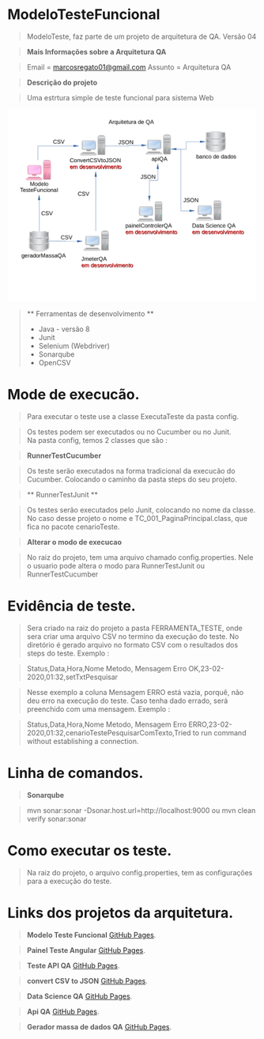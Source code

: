 # ModeloTesteFuncional

> ModeloTeste, faz parte de um projeto de arquitetura de QA. 
> Versão 04

> __Mais Informações sobre a Arquitetura QA__

>	Email = marcosregato01@gmail.com
>	Assunto = Arquitetura QA

> __Descrição do projeto__

>	Uma estrtura simple de teste funcional para sistema Web

![Semantic description of image](./diagrama.png)</p>

> ** Ferramentas de desenvolvimento ** </br>
> * Java - versão 8
> * Junit
> * Selenium (Webdriver)
> * Sonarqube
> * OpenCSV </br>


# Mode de execucão.

>	Para executar o teste use a classe ExecutaTeste da pasta config.</br>

>	Os testes podem ser executados ou no Cucumber ou no Junit. </br>
> 	Na pasta config, temos 2 classes que são :

> __RunnerTestCucumber__ </br>

> 	Os teste serão executados na forma tradicional da execucão do Cucumber.
>	Colocando o caminho da pasta steps do seu projeto.
	
> ** RunnerTestJunit ** </br>

> 	Os testes serão executados pelo Junit, colocando no nome da classe.
> 	No caso desse projeto o nome e TC_001_PaginaPrincipal.class, que fica no pacote cenarioTeste.

> __Alterar o modo de execucao__ <br/>

> 	No raiz do projeto, tem uma arquivo chamado config.properties. Nele o usuario pode altera o modo
> 	para RunnerTestJunit ou RunnerTestCucumber

# Evidência de teste.

> 	Sera criado na raiz do projeto a pasta FERRAMENTA_TESTE, onde sera criar uma arquivo CSV 
> 	no termino da execução do teste.
> 	No diretório é gerado arquivo no formato CSV com o resultados dos steps do teste.
> 	Exemplo :

> 	Status,Data,Hora,Nome Metodo, Mensagem Erro
> 	OK,23-02-2020,01:32,setTxtPesquisar  

> 	Nesse exemplo a coluna Mensagem ERRO está vazia, porquê, não deu erro na execução do teste.
> 	Caso tenha dado errado, será preenchido com uma mensagem.
> 	Exemplo : 

> 	Status,Data,Hora,Nome Metodo, Mensagem Erro
> 	ERRO,23-02-2020,01:32,cenarioTestePesquisarComTexto,Tried to run command without establishing a connection.


# Linha de comandos.

> __Sonarqube__ </br>

> 	mvn sonar:sonar -Dsonar.host.url=http://localhost:9000
> 	ou
> 	mvn clean verify sonar:sonar

# Como executar os teste.

> 	Na raiz do projeto, o arquivo config.properties, tem as configurações para a execução do teste.


# Links dos projetos da arquitetura.

> __Modelo Teste Funcional__
> [GitHub Pages](https://github.com/marcosregato/modeloTesteFuncional).</br>

> __Painel Teste Angular__
> [GitHub Pages](https://github.com/marcosregato/painelTesteAngular).</br>

> __Teste API QA__
> [GitHub Pages](https://github.com/marcosregato/testeApiQA).</br>

> __convert CSV to JSON__
> [GitHub Pages](https://github.com/marcosregato/convertCSVtoJSON).</br>

> __Data Science QA__
> [GitHub Pages](https://github.com/marcosregato/dataScienceQA).</br>

> __Api QA__
> [GitHub Pages](https://github.com/marcosregato/apiQA).</br>

> __Gerador massa de dados QA__
> [GitHub Pages](https://github.com/marcosregato/geradorMassaQA).</br>

